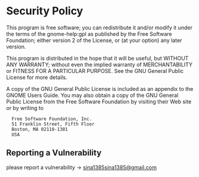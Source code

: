 # Security Policy

This program is free software; 
you can redistribute it and/or modify it under the terms of the gnome-help:gpl as published by the Free Software Foundation;
either version 2 of the License, or (at your option) any later version.

This program is distributed in the hope that it will be useful, but WITHOUT ANY WARRANTY; 
without even the implied warranty of MERCHANTABILITY or FITNESS FOR A PARTICULAR PURPOSE. See the GNU General Public License for more details.

A copy of the GNU General Public License is included as an appendix to the GNOME Users Guide. 
You may also obtain a copy of the GNU General Public License from the Free Software Foundation by visiting their Web site or by writing to


      Free Software Foundation, Inc.
      51 Franklin Street, Fifth Floor
      Boston, MA 02110-1301
      USA


## Reporting a Vulnerability

please report a vulnerability -> sina1385sina1385@gmail.com
